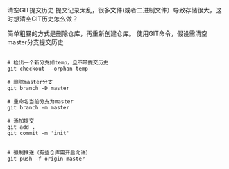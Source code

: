 清空GIT提交历史
提交记录太乱，很多文件(或者二进制文件）导致存储很大，这时想清空GIT历史怎么做？

简单粗暴的方式是删除仓库，再重新创建仓库。
使用GIT命令，假设需清空master分支提交历史

```

# 检出一个新分支如temp，且不带提交历史
git checkout --orphan temp

# 删除master分支
git branch -D master

# 重命名当前分支为master
git branch -m master

# 添加提交
git add .
git commit -m 'init'


# 强制推送（有些仓库需开启允许）
git push -f origin master


```